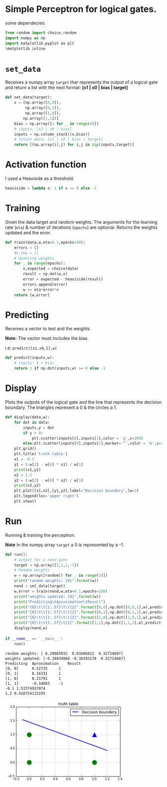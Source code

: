 
# Simple Perceptron for logical gates.
some dependecies:



```python
from random import choice,random
import numpy as np
import matplotlib.pyplot as plt
%matplotlib inline
```

# `set_data`
Receives a numpy array `target` thar represents the output of a logical gate and return a list with the next format:
**[x1 | x0 | bias | target]**



```python
def set_data(target):
	x = [np.array([0,0]),
		 np.array([0,1]),
	     np.array([1,0]),
	 	np.array([1,1])]
	bias = np.array([1 for _ in range(4)])
	# inputs: [x1 | x0 | bias]
	inputs = np.column_stack((x,bias))
	# return data: [x1 | x0 | bias | target]
	return [(np.array(i),j) for i,j in zip(inputs,target)]
```

# Activation function
I used a Heaviside as a threshold.


```python
heaviside = lambda x: 1 if x >= 0 else -1
```

# Training
Given the data target and random weights.
The arguments for the learning rate (`eta`) & number of iterations (`epochs`) are optional. Returns the weights updated and the error.



```python
def train(data,w,eta=0.1,epochs=40):
	errors = []
	#w_tmp = []
	# Updating weights
	for _ in range(epochs):
		x,expected = choice(data)
		result = np.dot(w,x)
		error = expected - heaviside(result)
		errors.append(error)
		w += eta*error*x
	return [w,error]
```

# Predicting
Receives a vector to test and the weights. 

**Note:** The vector must includes the bias. 

i.e:
`predict([x1,x0,1],w)`


```python
def predict(inputs,w):
	# inputs: X + bias
	return 1 if np.dot(inputs,w) >= 0 else -1
```

# Display

Plots the outputs of the logical gate and the line that represents the decision boundary.
The triangles represent a 0 & the circles a 1.


```python
def display(data,w):
	for dot in data:
		inputs,y = dot
		if y > 0:
			plt.scatter(inputs[0],inputs[1],color = 'g',s=200)
		else:plt.scatter(inputs[0],inputs[1],marker='^',color = 'b',s=200)
	plt.grid()
	plt.title('truth table')
	x1 = -0.1
	y1 = (-w[2] - w[0] * x1) / w[1]
	print(x1,y1)
	x2 = 1.2
	y2 = (-w[2] - w[0] * x2) / w[1]
	print(x2,y2)
	plt.plot([x1,x2],[y1,y2],label="Decision boundery",lw=2)
	plt.legend(loc='upper right')
	plt.show()
```

# Run

Running & training the perceptron.

**Note** In the numpy array `target` a 0 is represented by a -1.


```python
def run():
	# output for a nand gate
	target = np.array([1,1,1,-1])
	# Random weights
	w = np.array([random() for _ in range(3)])
	print("random weights: {0}".format(w))
	nand = set_data(target)
	w,error = train(nand,w,eta=0.1,epochs=100)
	print("weights updated: {0}".format(w))
	print("Predicting\tAproximation\tResult")
	print("{0}\t\t{1:.5f}\t\t{2}".format([0,0],np.dot([0,0,1],w),predict([0,0,1],w)))
	print("{0}\t\t{1:.5f}\t\t{2}".format([0,1],np.dot([0,1,1],w),predict([0,1,1],w)))
	print("{0}\t\t{1:.5f}\t\t{2}".format([1,0],np.dot([1,0,1],w),predict([1,0,1],w)))
	print("{0}\t\t{1:.5f}\t{2}".format([1,1],np.dot([1,1,1],w),predict([1,1,1],w)))
	display(nand,w)

if __name__ == '__main__':
	run()
```

    random weights: [ 0.29065932  0.03606822  0.32724607]
    weights updated: [-0.30934068 -0.36393178  0.52724607]
    Predicting	Aproximation	Result
    [0, 0]		0.52725		1
    [0, 1]		0.16331		1
    [1, 0]		0.21791		1
    [1, 1]		-0.14603	-1
    -0.1 1.53374937074
    1.2 0.428754133195



![png](output_13_1.png)



```python

```
